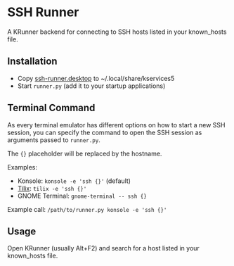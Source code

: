 # SSH Runner

A KRunner backend for connecting to SSH hosts listed in your known_hosts file.

## Installation

* Copy [ssh-runner.desktop](ssh-runner.desktop) to ~/.local/share/kservices5
* Start `runner.py` (add it to your startup applications)

## Terminal Command

As every terminal emulator has different options on how to start a new SSH session, you can specify the command to open the SSH session as arguments passed to `runner.py`.

The `{}` placeholder will be replaced by the hostname.

Examples:

* Konsole: `konsole -e 'ssh {}'` (default)
* [Tilix](https://gnunn1.github.io/tilix-web/): `tilix -e 'ssh {}'`
* GNOME Terminal: `gnome-terminal -- ssh {}`

Example call: `/path/to/runner.py konsole -e 'ssh {}'`

## Usage

Open KRunner (usually Alt+F2) and search for a host listed in your known_hosts file.